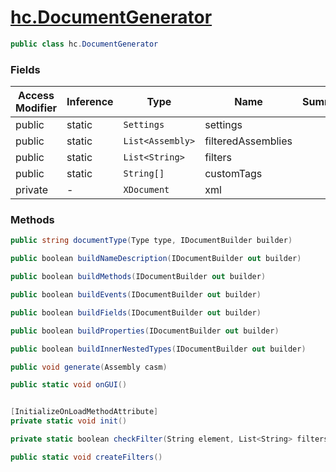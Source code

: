 # [hc.DocumentGenerator](#T:hc.DocumentGenerator)

```csharp
public class hc.DocumentGenerator
```
### Fields
| Access Modifier | Inference | Type | Name | Summary | 
| --- | --- | --- | --- | --- | 
| public | static | `Settings` | settings |  | 
| public | static | `List<Assembly>` | filteredAssemblies |  | 
| public | static | `List<String>` | filters |  | 
| public | static | `String[]` | customTags |  | 
| private | - | `XDocument` | xml |  | 


### Methods


```csharp
public string documentType(Type type, IDocumentBuilder builder)

```


```csharp
public boolean buildNameDescription(IDocumentBuilder out builder)

```


```csharp
public boolean buildMethods(IDocumentBuilder out builder)

```


```csharp
public boolean buildEvents(IDocumentBuilder out builder)

```


```csharp
public boolean buildFields(IDocumentBuilder out builder)

```


```csharp
public boolean buildProperties(IDocumentBuilder out builder)

```


```csharp
public boolean buildInnerNestedTypes(IDocumentBuilder out builder)

```


```csharp
public void generate(Assembly casm)

```


```csharp
public static void onGUI()

```


```csharp

[InitializeOnLoadMethodAttribute]
private static void init()

```


```csharp
private static boolean checkFilter(String element, List<String> filters)

```


```csharp
public static void createFilters()

```
